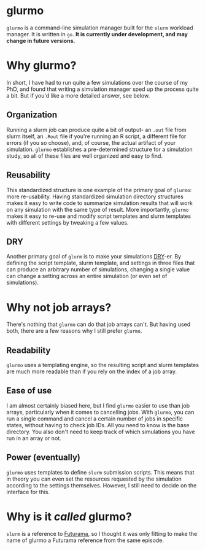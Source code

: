 # glurmo

`glurmo` is a command-line simulation manager built for the `slurm` workload manager. It is written in `go`. **It is currently under development, and may change in future versions.**

# Why glurmo?

In short, I have had to run quite a few simulations over the course of my PhD, and found that writing a simulation manager sped up the process quite a bit. But if you'd like a more detailed answer, see below.

## Organization

Running a slurm job can produce quite a bit of output- an `.out` file from slurm itself, an `.Rout` file if you're running an R script, a different file for errors (if you so choose), and, of course, the actual artifact of your simulation. `glurmo` establishes a pre-determined structure for a simulation study, so all of these files are well organized and easy to find.

## Reusability

This standardized structure is one example of the primary goal of `glurmo`: more re-usability. Having standardized simulation directory structures makes it easy to write code to summarize simulation results that will work on any simulation with the same type of result. More importantly, `glurmo` makes it easy to re-use and modify script templates and slurm templates with different settings by tweaking a few values.

## DRY

Another primary goal of `glurm` is to make your simulations [DRY](https://en.wikipedia.org/wiki/Don%27t_repeat_yourself)-er. By defining the script template, slurm template, and settings in three files that can produce an arbitrary number of simulations, changing a single value can change a setting across an entire simulation (or even set of simulations).

# Why not job arrays?

There's nothing that `glurmo` can do that job arrays can't. But having used both, there are a few reasons why I still prefer `glurmo`. 

## Readability

`glurmo` uses a templating engine, so the resulting script and slurm templates are much more readable than if you rely on the index of a job array. 

## Ease of use

I am almost certainly biased here, but I find `glurmo` easier to use than job arrays, particularly when it comes to cancelling jobs. With `glurmo`, you can run a single command and cancel a certain number of jobs in specific states, without having to check job IDs. All you need to know is the base directory. You also don't need to keep track of which simulations you have run in an array or not.

## Power (eventually)

`glurmo` uses templates to define `slurm` submission scripts. This means that in theory you can even set the resources requested by the simulation according to the settings themselves. However, I still need to decide on the interface for this. 

# Why is it *called* glurmo?

`slurm` is a reference to [Futurama](https://en.wikipedia.org/wiki/Slurm_Workload_Manager#History), so I thought it was only fitting to make the name of glurmo a Futurama reference from the same episode.
